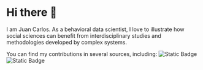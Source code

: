 # Hi there 👋

I am Juan Carlos. As a behavioral data scientist, I love to illustrate how social sciences can benefit from interdisciplinary studies and methodologies developed by complex systems. 

You can find my contributions in several sources, including:
![Static Badge](https://img.shields.io/badge/GitHub-blue?logo=GitHub&link=https%3A%2F%2Fgithub.com%2Fjcorrean) ![Static Badge](https://img.shields.io/badge/arXiv-%23AB321C?logo=arXiv&link=!%5BStatic%20Badge%5D(https%3A%2F%2Fimg.shields.io%2Fbadge%2FGitHub-blue%3Flogo%3DGitHub%26link%3Dhttps%253A%252F%252Fgithub.com%252Fjcorrean))

